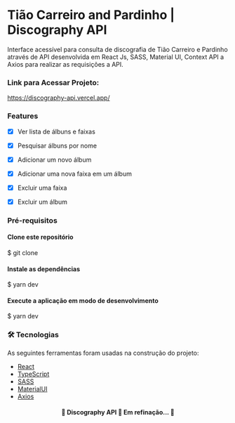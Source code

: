 # Tião Carreiro and Pardinho | Discography API
Interface acessível para consulta de discografia de Tião Carreiro e Pardinho através de API desenvolvida em React Js, SASS, Material UI, Context API a Axios para realizar as requisições a API.

### Link para Acessar Projeto:
https://discography-api.vercel.app/

### Features
- [x]  Ver lista de álbuns e faixas
- [x]  Pesquisar álbuns por nome
- [x]  Adicionar um novo álbum
- [x]  Adicionar uma nova faixa em um álbum
- [x]  Excluir uma faixa
- [x]  Excluir um álbum


### Pré-requisitos
#### Clone este repositório
$ git clone 

#### Instale as dependências
$ yarn dev

#### Execute a aplicação em modo de desenvolvimento
$ yarn dev


### 🛠 Tecnologias
As seguintes ferramentas foram usadas na construção do projeto:
- [React](https://pt-br.reactjs.org/)
- [TypeScript](https://www.typescriptlang.org/)
- [SASS](https://sass-lang.com/documentation)
- [MaterialUI](https://mui.com/material-ui/)
- [Axios](https://mui.com/material-ui/)

<h4 align="center"> 
	🚧 Discography API 🚀 Em refinação...  🚧
</h4>
